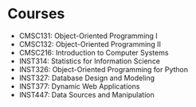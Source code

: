 # Courses

- CMSC131: Object-Oriented Programming I
- CMSC132: Object-Oriented Programming II
- CMSC216: Introduction to Computer Systems
- INST314: Statistics for Information Science
- INST326: Object-Oriented Programming for Python
- INST327: Database Design and Modeling
- INST377: Dynamic Web Applications
- INST447: Data Sources and Manipulation
